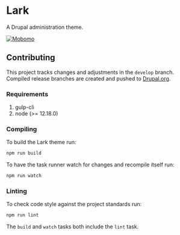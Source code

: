 # Lark

A Drupal administration theme.

[![Mobomo](https://circleci.com/gh/mobomo/lark.svg?style=shield)]()


## Contributing

This project tracks changes and adjustments in the `develop` branch. Compiled
release branches are created and pushed to [Drupal.org](http://drupal.org/project/lark).

### Requirements

1. gulp-cli
2. node (>= 12.18.0)

### Compiling

To build the Lark theme run:

```bash
npm run build
```

To have the task runner watch for changes and recompile itself run:

```bash
npm run watch
```

### Linting

To check code style against the project standards run:

```bash
npm run lint
```

The `build` and `watch` tasks both include the `lint` task.
